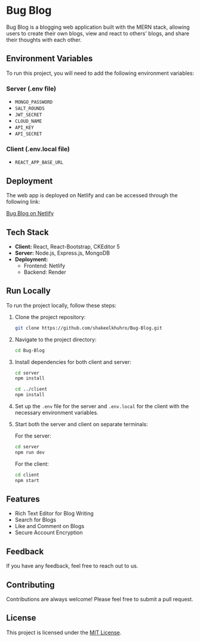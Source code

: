 # Bug Blog

Bug Blog is a blogging web application built with the MERN stack, allowing users to create their own blogs, view and react to others' blogs, and share their thoughts with each other.

## Environment Variables

To run this project, you will need to add the following environment variables:

### Server (.env file)

- `MONGO_PASSWORD`
- `SALT_ROUNDS`
- `JWT_SECRET`
- `CLOUD_NAME`
- `API_KEY`
- `API_SECRET`

### Client (.env.local file)

- `REACT_APP_BASE_URL`

## Deployment

The web app is deployed on Netlify and can be accessed through the following link:

[Bug Blog on Netlify](https://bugblog.netlify.app/)

## Tech Stack

- **Client:** React, React-Bootstrap, CKEditor 5
- **Server:** Node.js, Express.js, MongoDB
- **Deployment:**
  - Frontend: Netlify
  - Backend: Render

## Run Locally

To run the project locally, follow these steps:

1. Clone the project repository:

   ```bash
   git clone https://github.com/shakeelkhuhro/Bug-Blog.git
   ```

2. Navigate to the project directory:

   ```bash
   cd Bug-Blog
   ```

3. Install dependencies for both client and server:

   ```bash
   cd server
   npm install

   cd ../client
   npm install
   ```

4. Set up the `.env` file for the server and `.env.local` for the client with the necessary environment variables.

5. Start both the server and client on separate terminals:

   For the server:

   ```bash
   cd server
   npm run dev
   ```

   For the client:

   ```bash
   cd client
   npm start
   ```

## Features

- Rich Text Editor for Blog Writing
- Search for Blogs
- Like and Comment on Blogs
- Secure Account Encryption

## Feedback

If you have any feedback, feel free to reach out to us.

## Contributing

Contributions are always welcome! Please feel free to submit a pull request.

## License

This project is licensed under the [MIT License](https://choosealicense.com/licenses/mit/).